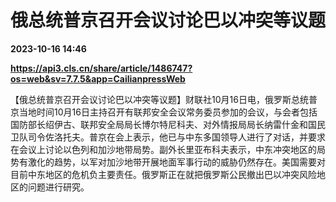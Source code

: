 # 俄总统普京召开会议讨论巴以冲突等议题

**2023-10-16 14:46**

**https://api3.cls.cn/share/article/1486747?os=web&sv=7.7.5&app=CailianpressWeb**

【俄总统普京召开会议讨论巴以冲突等议题】财联社10月16日电，俄罗斯总统普京当地时间10月16日主持召开有联邦安全会议常务委员参加的会议，与会者包括国防部长绍伊古、联邦安全局局长博尔特尼科夫、对外情报局局长纳雷什金和国民卫队司令佐洛托夫。普京在会上表示，他已与中东多国领导人进行了对话，并要求在会议上讨论以色列和加沙地带局势。副外长里亚布科夫表示，中东冲突地区的局势有激化的趋势，以军对加沙地带开展地面军事行动的威胁仍然存在。美国需要对目前中东地区的危机负主要责任。俄罗斯正在就把俄罗斯公民撤出巴以冲突风险地区的问题进行研究。